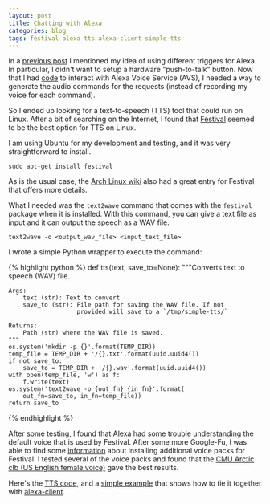 ```yaml
---
layout: post
title: Chatting with Alexa
categories: blog
tags: festival alexa tts alexa-client simple-tts
---
```

In a [previous post](/blog/2016/02/08/i-have-pi-now-what/) I mentioned my idea of using different triggers for Alexa. In particular, I didn't want to setup a hardware "push-to-talk" button. Now that I had [code](/blog/2016/03/20/alexa-voice-service/) to interact with Alexa Voice Service (AVS), I needed a way to generate the audio commands for the requests (instead of recording my voice for each command).

So I ended up looking for a text-to-speech (TTS) tool that could run on Linux. After a bit of searching on the Internet, I found that [Festival](http://festvox.org/festival/) seemed to be the best option for TTS on Linux.

I am using Ubuntu for my development and testing, and it was very straightforward to install.

    sudo apt-get install festival


As is the usual case, the [Arch Linux wiki](https://wiki.archlinux.org/index.php/Festival) also had a great entry for Festival that offers more details.

What I needed was the `text2wave` command that comes with the `festival` package when it is installed. With this command, you can give a text file as input and it can output the speech as a WAV file.

    text2wave -o <output_wav_file> <input_text_file>

I wrote a simple Python wrapper to execute the command:

{% highlight python %}
def tts(text, save_to=None):
    """Converts text to speech (WAV) file.

    Args:
        text (str): Text to convert
        save_to (str): File path for saving the WAV file. If not
                       provided will save to a `/tmp/simple-tts/`

    Returns:
        Path (str) where the WAV file is saved.
    """
    os.system('mkdir -p {}'.format(TEMP_DIR))
    temp_file = TEMP_DIR + '/{}.txt'.format(uuid.uuid4())
    if not save_to:
        save_to = TEMP_DIR + '/{}.wav'.format(uuid.uuid4())
    with open(temp_file, 'w') as f:
        f.write(text)
    os.system('text2wave -o {out_fn} {in_fn}'.format(
        out_fn=save_to, in_fn=temp_file))
    return save_to
{% endhighlight %}

After some testing, I found that Alexa had some trouble understanding the default voice that is used by Festival. After some more Google-Fu, I was able to find some [information](http://ubuntuforums.org/showthread.php?t=677277) about installing additional voice packs for Festival. I tested several of the voice packs and found that the [CMU Arctic clb (US English female voice)](http://www.speech.cs.cmu.edu/cmu_arctic/packed/cmu_us_clb_arctic-0.95-release.tar.bz2) gave the best results.

Here's the [TTS code](https://github.com/ewenchou/simple-tts), and a  [simple example](https://github.com/ewenchou/alexa-tts-demo) that shows how to tie it together with [alexa-client](https://github.com/ewenchou/alexa-client).
